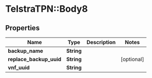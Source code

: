 # TelstraTPN::Body8

## Properties
Name | Type | Description | Notes
------------ | ------------- | ------------- | -------------
**backup_name** | **String** |  | 
**replace_backup_uuid** | **String** |  | [optional] 
**vnf_uuid** | **String** |  | 


